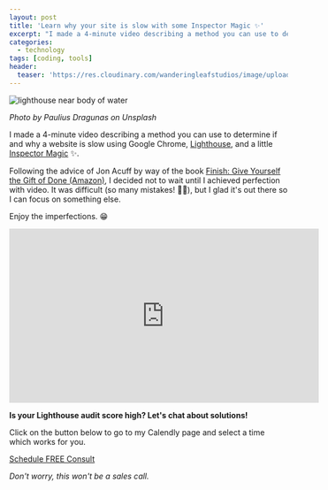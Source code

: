 ```yaml
---
layout: post
title: 'Learn why your site is slow with some Inspector Magic ✨'
excerpt: "I made a 4-minute video describing a method you can use to determine if and why a website is slow using Google Chrome, Lighthouse, and a little Inspector Magic ✨."
categories:
  - technology
tags: [coding, tools]
header:
  teaser: 'https://res.cloudinary.com/wanderingleafstudios/image/upload/b_auto,c_pad,g_center,h_630,w_1200/v1537890988/chrisjmears.com/blog/paulius-dragunas-615325-unsplash.jpg'
---
```


![lighthouse near body of water](https://res.cloudinary.com/wanderingleafstudios/image/upload/v1542138192/chrisjmears.com/blog/paulius-dragunas-615325-unsplash.jpg)

<div class="text-right text-grey text-sm mb-6">
  <em>Photo by Paulius Dragunas on Unsplash</em>
</div>

I made a 4-minute video describing a method you can use to determine if and why a website is slow using Google Chrome, [Lighthouse](https://developers.google.com/web/tools/lighthouse/), and a little [Inspector Magic](https://developers.google.com/web/tools/chrome-devtools/) ✨.

Following the advice of Jon Acuff by way of the book [Finish: Give Yourself the Gift of Done (Amazon)](https://www.amazon.com/Finish-Give-Yourself-Gift-Done/dp/B074P95LWW/ref=tmm_aud_swatch_0?_encoding=UTF8&qid=&sr=), I decided not to wait until I achieved perfection with video. It was difficult (so many mistakes! 🤦‍♂️), but I glad it's out there so I can focus on something else.

Enjoy the imperfections. 😁

<div class="video-container">
  <iframe width="560" height="315" src="https://www.youtube.com/embed/2kX28-DmfE8" frameborder="0" allow="accelerometer; autoplay; encrypted-media; gyroscope; picture-in-picture" allowfullscreen></iframe>
</div>


<div class="text-center mt-10 border bg-grey-lightest p-6">
  <p>
    <strong class="text-2xl">Is your Lighthouse audit score high? Let's chat about solutions!</strong>
  </p>
  <p>
    Click on the button below to go to my Calendly page and select a time which works for you.
  </p>
  <p>
    <a href="https://calendly.com/chrisjmears/website-woes-intro" class="js-event-track bg-green-dark border-2 border-white hover:bg-green font-semibold py-3 px-5 rounded shadow-md hover:shadow-none text-2xl inline-block no-underline">
      <span class="text-white">Schedule FREE Consult</span>
    </a>
  </p>
  <p>
    <em class="text-base">Don't worry, this won't be a sales call.</em>
  </p>
</div>
